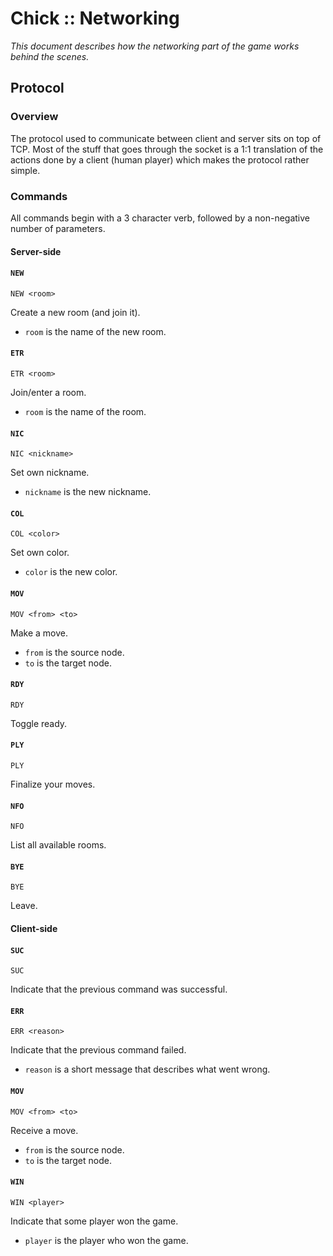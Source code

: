 # Chick :: Networking

_This document describes how the networking part of the game works behind the scenes._

## Protocol

### Overview

The protocol used to communicate between client and server sits on top of TCP. Most of the stuff that goes through the socket is a 1:1 translation of the actions done by a client (human player) which makes the protocol rather simple.

### Commands

All commands begin with a 3 character verb, followed by a non-negative number of parameters.

#### Server-side

#### `NEW`

```
NEW <room>
```

Create a new room (and join it).

- `room` is the name of the new room.

#### `ETR`

```
ETR <room>
```

Join/enter a room.

- `room` is the name of the room.

#### `NIC`

```
NIC <nickname>
```

Set own nickname.

- `nickname` is the new nickname.

#### `COL`

```
COL <color>
```

Set own color.

- `color` is the new color.

#### `MOV`

```
MOV <from> <to>
```

Make a move.

- `from` is the source node.
- `to` is the target node.

#### `RDY`

```
RDY
```

Toggle ready.

#### `PLY`

```
PLY
```

Finalize your moves.

#### `NFO`

```
NFO
```

List all available rooms.

#### `BYE`

```
BYE
```

Leave.

#### Client-side

#### `SUC`

```
SUC
```

Indicate that the previous command was successful.

#### `ERR`

```
ERR <reason>
```

Indicate that the previous command failed.

- `reason` is a short message that describes what went wrong.

#### `MOV`

```
MOV <from> <to>
```

Receive a move.

- `from` is the source node.
- `to` is the target node.

#### `WIN`

```
WIN <player>
```

Indicate that some player won the game.

- `player` is the player who won the game.
